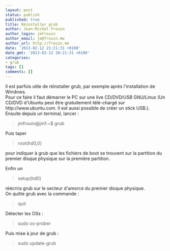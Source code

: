 ```yaml
---
layout: post
status: publish
published: true
title: Réinstaller grub
author: Jean-Michel Frouin
author_login: jmfrouin
author_email: jm@frouin.me
author_url: http://frouin.me
date: '2013-02-12 21:21:31 +0100'
date_gmt: '2013-02-12 20:21:31 +0100'
categories:
- grub
tags: []
comments: []
---
```

<p>Il est parfois utile de réinstaller grub, par exemple après l'installation de Windows.<br />
<!--more-->
Pour ce faire il faut démarrer le PC sur une live CD/DVD/USB GNU/Linux (Un CD/DVD d'Ubuntu peut être gratuitement télé-chargé sur http://www.ubuntu.com. Il est aussi possible de créer un stick USB.).<br />
Ensuite depuis un terminal, lancer : </p>
<blockquote><p>jmfrouin@jmf:~$ grub</p></blockquote>
<p>Puis taper</p>
<blockquote><p>root(hd0,0)</p></blockquote>
<p>pour indiquer à grub que les fichiers de boot se trouvent sur la partition du premier disque physique sur la première partition.</p>
<p>Enfin un </p>
<blockquote><p>setup(hd0)</p></blockquote>
<p>réécrira grub sur le secteur d'amorce du premier disque physique.<br />
On quitte grub avec la commande :</p>
<blockquote><p>quit</p></blockquote>
<p>Détecter les OSs : </p>
<blockquote><p>sudo os-prober</p></blockquote>
<p>Puis mise à jour de grub : </p>
<blockquote><p>sudo update-grub</p></blockquote>
<!-- Matomo -->
<script type="text/javascript">
  var _paq = window._paq || [];
  /* tracker methods like "setCustomDimension" should be called before "trackPageView" */
  _paq.push(['trackPageView']);
  _paq.push(['enableLinkTracking']);
  (function() {
    var u="//stats.frouin.me/";
    _paq.push(['setTrackerUrl', u+'matomo.php']);
    _paq.push(['setSiteId', '1']);
    var d=document, g=d.createElement('script'), s=d.getElementsByTagName('script')[0];
    g.type='text/javascript'; g.async=true; g.defer=true; g.src=u+'matomo.js'; s.parentNode.insertBefore(g,s);
  })();
</script>
<!-- End Matomo Code -->
